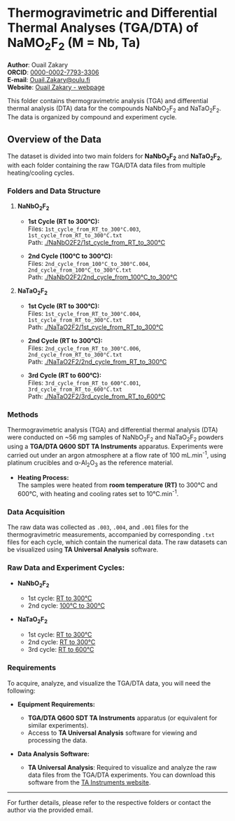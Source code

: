# Thermogravimetric and Differential Thermal Analyses (TGA/DTA) of NaMO<sub>2</sub>F<sub>2</sub> (M = Nb, Ta)
**Author**: Ouail Zakary \
**ORCID**: [0000-0002-7793-3306](https://orcid.org/0000-0002-7793-3306) \
**E-mail**: [Ouail.Zakary@oulu.fi](mailto:Ouail.Zakary@oulu.fi) \
**Website**: [Ouail Zakary - webpage](https://cc.oulu.fi/~nmrwww/members/Ouail_Zakary.html)

This folder contains thermogravimetric analysis (TGA) and differential thermal analysis (DTA) data for the compounds NaNbO<sub>2</sub>F<sub>2</sub> and NaTaO<sub>2</sub>F<sub>2</sub>. The data is organized by compound and experiment cycle.

## Overview of the Data
The dataset is divided into two main folders for **NaNbO<sub>2</sub>F<sub>2</sub>** and **NaTaO<sub>2</sub>F<sub>2</sub>**, with each folder containing the raw TGA/DTA data files from multiple heating/cooling cycles.

### Folders and Data Structure
1. **NaNbO<sub>2</sub>F<sub>2</sub>**  
   - **1st Cycle (RT to 300°C):**  
     Files: `1st_cycle_from_RT_to_300°C.003`, `1st_cycle_from_RT_to_300°C.txt`  
     Path: [./NaNbO2F2/1st_cycle_from_RT_to_300°C](./NaNbO2F2/1st_cycle_from_RT_to_300°C.txt)

   - **2nd Cycle (100°C to 300°C):**  
     Files: `2nd_cycle_from_100°C_to_300°C.004`, `2nd_cycle_from_100°C_to_300°C.txt`  
     Path: [./NaNbO2F2/2nd_cycle_from_100°C_to_300°C](./NaNbO2F2/2nd_cycle_from_100°C_to_300°C.txt)

2. **NaTaO<sub>2</sub>F<sub>2</sub>**  
   - **1st Cycle (RT to 300°C):**  
     Files: `1st_cycle_from_RT_to_300°C.004`, `1st_cycle_from_RT_to_300°C.txt`  
     Path: [./NaTaO2F2/1st_cycle_from_RT_to_300°C](./NaTaO2F2/1st_cycle_from_RT_to_300°C.txt)

   - **2nd Cycle (RT to 300°C):**  
     Files: `2nd_cycle_from_RT_to_300°C.006`, `2nd_cycle_from_RT_to_300°C.txt`  
     Path: [./NaTaO2F2/2nd_cycle_from_RT_to_300°C](./NaTaO2F2/2nd_cycle_from_RT_to_300°C.txt)

   - **3rd Cycle (RT to 600°C):**  
     Files: `3rd_cycle_from_RT_to_600°C.001`, `3rd_cycle_from_RT_to_600°C.txt`  
     Path: [./NaTaO2F2/3rd_cycle_from_RT_to_600°C](./NaTaO2F2/3rd_cycle_from_RT_to_600°C.txt)

### Methods
Thermogravimetric analysis (TGA) and differential thermal analysis (DTA) were conducted on ~56 mg samples of NaNbO<sub>2</sub>F<sub>2</sub> and NaTaO<sub>2</sub>F<sub>2</sub> powders using a **TGA/DTA Q600 SDT TA Instruments** apparatus. Experiments were carried out under an argon atmosphere at a flow rate of 100 mL.min<sup>-1</sup>, using platinum crucibles and α-Al<sub>2</sub>O<sub>3</sub> as the reference material.

- **Heating Process:**  
  The samples were heated from **room temperature (RT)** to 300°C and 600°C, with heating and cooling rates set to 10°C.min<sup>-1</sup>.

### Data Acquisition
The raw data was collected as `.003`, `.004`, and `.001` files for the thermogravimetric measurements, accompanied by corresponding `.txt` files for each cycle, which contain the numerical data. The raw datasets can be visualized using **TA Universal Analysis** software.

### Raw Data and Experiment Cycles:
- **NaNbO<sub>2</sub>F<sub>2</sub>**
  - 1st cycle: [RT to 300°C](./NaNbO2F2/1st_cycle_from_RT_to_300°C.003) 
  - 2nd cycle: [100°C to 300°C](./NaNbO2F2/2nd_cycle_from_100°C_to_300°C.004)

- **NaTaO<sub>2</sub>F<sub>2</sub>**
  - 1st cycle: [RT to 300°C](./NaTaO2F2/1st_cycle_from_RT_to_300°C.004)
  - 2nd cycle: [RT to 300°C](./NaTaO2F2/2nd_cycle_from_RT_to_300°C.006)  
  - 3rd cycle: [RT to 600°C](./NaTaO2F2/3rd_cycle_from_RT_to_600°C.001)

### Requirements
To acquire, analyze, and visualize the TGA/DTA data, you will need the following:

- **Equipment Requirements:**
  - **TGA/DTA Q600 SDT TA Instruments** apparatus (or equivalent for similar experiments).
  - Access to **TA Universal Analysis** software for viewing and processing the data.

- **Data Analysis Software:**
  - **TA Universal Analysis**: Required to visualize and analyze the raw data files from the TGA/DTA experiments. You can download this software from the [TA Instruments website](https://www.tainstruments.com/support/software-downloads-support/downloads/).

---

For further details, please refer to the respective folders or contact the author via the provided email.
